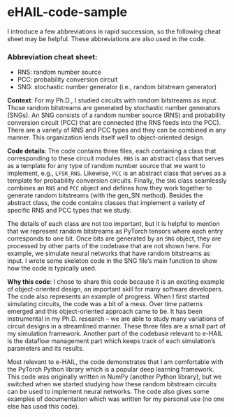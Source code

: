 # eHAIL-code-sample

I introduce a few abbreviations in rapid succession, so the following cheat sheet may be helpful. These abbreviations are also used in the code.
### Abbreviation cheat sheet:
- RNS: random number source
- PCC: probability conversion circuit
- SNG: stochastic number generator (i.e., random bitstream generator)

**Context**: For my Ph.D., I studied circuits with random bitstreams as input. Those random bitstreams are generated by stochastic number generators (SNGs). An SNG consists of a random number source (RNS) and probability conversion circuit (PCC) that are connected (the RNS feeds into the PCC). There are a variety of RNS and PCC types and they can be combined in any manner. This organization lends itself well to object-oriented design.

**Code details**: The code contains three files, each containing a class that corresponding to these circuit modules. `RNS` is an abstract class that serves as a template for any type of random number source that we want to implement, e.g., `LFSR_RNS`. Likewise, `PCC` is an abstract class that serves as a template for probability conversion circuits. Finally, the `SNG` class seamlessly combines an `RNS` and `PCC` object and defines how they work together to generate random bitstreams (with the gen_SN method). Besides the abstract class, the code contains classes that implement a variety of specific RNS and PCC types that we study. 

The details of each class are not too important, but it is helpful to mention that we represent random bitstreams as PyTorch tensors where each entry corresponds to one bit. Once bits are generated by an `SNG` object, they are processed by other parts of the codebase that are not shown here. For example, we simulate neural networks that have random bitstreams as input. I wrote some skeleton code in the SNG file’s main function to show how the code is typically used.

**Why this code**: I chose to share this code because it is an exciting example of object-oriented design, an important skill for many software developers. The code also represents an example of progress. When I first started simulating circuits, the code was a bit of a mess. Over time patterns emerged and this object-oriented approach came to be. It has been instrumental in my Ph.D. research – we are able to study many variations of circuit designs in a streamlined manner. These three files are a small part of my simulation framework. Another part of the codebase relevant to e-HAIL is the dataflow management part which keeps track of each simulation’s parameters and its results.

Most relevant to e-HAIL, the code demonstrates that I am comfortable with the PyTorch Python library which is a popular deep learning framework. This code was originally written in NumPy (another Python library), but we switched when we started studying how these random bitstream circuits can be used to implement neural networks. The code also gives some examples of documentation which was written for my personal use (no one else has used this code).
